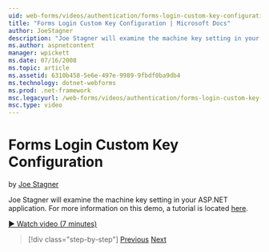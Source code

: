 ```yaml
---
uid: web-forms/videos/authentication/forms-login-custom-key-configuration
title: "Forms Login Custom Key Configuration | Microsoft Docs"
author: JoeStagner
description: "Joe Stagner will examine the machine key setting in your ASP.NET application. For more information on this demo, a tutorial is located here ."
ms.author: aspnetcontent
manager: wpickett
ms.date: 07/16/2008
ms.topic: article
ms.assetid: 6310b458-5e6e-497e-9989-9fbdf0ba9db4
ms.technology: dotnet-webforms
ms.prod: .net-framework
msc.legacyurl: /web-forms/videos/authentication/forms-login-custom-key-configuration
msc.type: video
---
```

Forms Login Custom Key Configuration
====================
by [Joe Stagner](https://github.com/JoeStagner)

Joe Stagner will examine the machine key setting in your ASP.NET application. For more information on this demo, a tutorial is located [here](../../overview/older-versions-security/introduction/forms-authentication-configuration-and-advanced-topics-vb.md).

[&#9654; Watch video (7 minutes)](https://channel9.msdn.com/Blogs/ASP-NET-Site-Videos/forms-login-custom-key-configuration)

>[!div class="step-by-step"]
[Previous](asp-forms-login-relocation.md)
[Next](add-custom-data-to-the-authentication-method.md)
